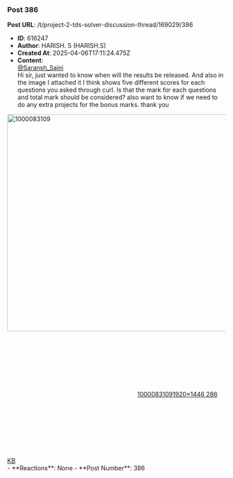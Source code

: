 ### Post 386
**Post URL**: /t/project-2-tds-solver-discussion-thread/169029/386
- **ID**: 616247
- **Author**: HARISH. S (HARISH.S)
- **Created At**: 2025-04-06T17:11:24.475Z
- **Content**:  
  <a class="mention" href="/u/saransh_saini">@Saransh_Saini</a><br>
Hi sir, just wanted to know when will the results be released. And also in the image I attached it I think shows five different scores for each questions you asked through curl. Is that the mark for each questions and total mark should be considered?
also want to know if we need to do any extra projects for the bonus marks.
thank you<br>
<div class="lightbox-wrapper"><a class="lightbox" href="https://europe1.discourse-cdn.com/flex013/uploads/iitm/original/3X/1/0/10ca02745240a3bbd4d5ab955b5c603275a32ee9.jpeg" data-download-href="/uploads/short-url/2owrtaveka6CdUX9frFhwj5ZpFf.jpeg?dl=1" title="1000083109" rel="noopener nofollow ugc"><img src="https://europe1.discourse-cdn.com/flex013/uploads/iitm/optimized/3X/1/0/10ca02745240a3bbd4d5ab955b5c603275a32ee9_2_663x500.jpeg" alt="1000083109" data-base62-sha1="2owrtaveka6CdUX9frFhwj5ZpFf" width="663" height="500" srcset="https://europe1.discourse-cdn.com/flex013/uploads/iitm/optimized/3X/1/0/10ca02745240a3bbd4d5ab955b5c603275a32ee9_2_663x500.jpeg, https://europe1.discourse-cdn.com/flex013/uploads/iitm/optimized/3X/1/0/10ca02745240a3bbd4d5ab955b5c603275a32ee9_2_994x750.jpeg 1.5x, https://europe1.discourse-cdn.com/flex013/uploads/iitm/optimized/3X/1/0/10ca02745240a3bbd4d5ab955b5c603275a32ee9_2_1326x1000.jpeg 2x" data-dominant-color="5C5455"><div class="meta"><svg class="fa d-icon d-icon-far-image svg-icon" aria-hidden="true"><use href="#far-image"></use></svg><span class="filename">1000083109</span><span class="informations">1920×1446 286 KB</span><svg class="fa d-icon d-icon-discourse-expand svg-icon" aria-hidden="true"><use href="#discourse-expand"></use></svg></div></a></div>
- **Reactions**: None
- **Post Number**: 386


